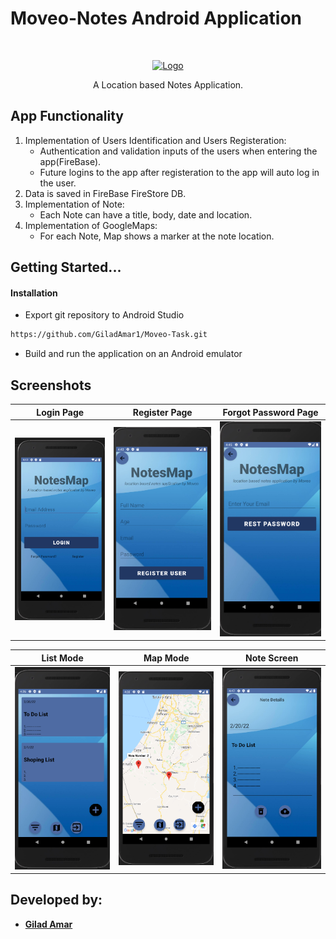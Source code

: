 # Moveo-Notes Android Application 

<br />
<p align="center">
    <a href="https://github.com/noalecohen1/MoveoNotes">
      <img src="images/logo.png" alt="Logo" width="400" heigt="400">
  </a>
</p>
<p align="center">
	A Location based Notes Application.
</p>

## App Functionality

1. Implementation of Users Identification and Users Registeration:
	- Authentication and validation inputs of the users when entering the app(FireBase).
	- Future logins to the app after registeration to the app will auto log in the user.
2. Data is saved in FireBase FireStore DB.
3. Implementation of Note:
	- Each Note can have a title, body, date and location.
4. Implementation of GoogleMaps:
	- For each Note, Map shows a marker at the note location.

## Getting Started...

#### Installation
- Export git repository to Android Studio
```bash
https://github.com/GiladAmar1/Moveo-Task.git
```
- Build and run the application on an Android emulator

## Screenshots

Login Page            | Register Page            |  Forgot Password Page
:-------------------------:|:-------------------------:|:-------------------------:
<img src="images/Untitled3.png" alt="register" width="300">  | <img src="images/Untitled4.png" alt="register" width="300">  |  <img src="images/Untitled5.png" alt="register" width="300">

List Mode            |  Map Mode |  Note Screen
:-------------------------:|:-------------------------: |:-------------------------:
<img src="images/Untitled2.png" alt="register" width="300">  |  <img src="images/Untitled.png" alt="register" width="300"> |  <img src="images/Untitled6.png" alt="register" width="300">

	
## Developed by:
* [**Gilad Amar**](https://github.com/GiladAmar1/)
